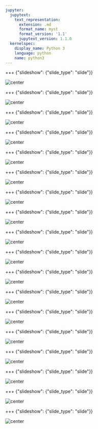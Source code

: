 ```yaml
---
jupyter:
  jupytext:
    text_representation:
      extension: .md
      format_name: myst
      format_version: '1.1'
      jupytext_version: 1.1.0
  kernelspec:
    display_name: Python 3
    language: python
    name: python3
---
```



+++ {"slideshow": {"slide_type": "slide"}}

![center](https://github.com/fawazsiddiqi/DataLifecycle/blob/master/images/slide_images/Slide1.png?raw=true)

+++ {"slideshow": {"slide_type": "slide"}}

![center](https://github.com/fawazsiddiqi/DataLifecycle/blob/master/images/slide_images/Slide2.png?raw=true)

+++ {"slideshow": {"slide_type": "slide"}}

![center](https://github.com/fawazsiddiqi/DataLifecycle/blob/master/images/slide_images/Slide3.png?raw=true)

+++ {"slideshow": {"slide_type": "slide"}}

![center](https://github.com/fawazsiddiqi/DataLifecycle/blob/master/images/slide_images/Slide4.png?raw=true)

+++ {"slideshow": {"slide_type": "slide"}}

![center](https://github.com/fawazsiddiqi/DataLifecycle/blob/master/images/slide_images/Slide5.png?raw=true)

+++ {"slideshow": {"slide_type": "slide"}}

![center](https://github.com/fawazsiddiqi/DataLifecycle/blob/master/images/slide_images/Slide6.png?raw=true)

+++ {"slideshow": {"slide_type": "slide"}}

![center](https://github.com/fawazsiddiqi/DataLifecycle/blob/master/images/slide_images/Slide7.png?raw=true)

+++ {"slideshow": {"slide_type": "slide"}}

![center](https://github.com/fawazsiddiqi/DataLifecycle/blob/master/images/slide_images/Slide8.png?raw=true)

+++ {"slideshow": {"slide_type": "slide"}}

![center](https://github.com/fawazsiddiqi/DataLifecycle/blob/master/images/slide_images/Slide9.png?raw=true)

+++ {"slideshow": {"slide_type": "slide"}}

![center](https://github.com/fawazsiddiqi/DataLifecycle/blob/master/images/slide_images/Slide10.png?raw=true)

+++ {"slideshow": {"slide_type": "slide"}}

![center](https://github.com/fawazsiddiqi/DataLifecycle/blob/master/images/slide_images/Slide11.png?raw=true)

+++ {"slideshow": {"slide_type": "slide"}}

![center](https://github.com/fawazsiddiqi/DataLifecycle/blob/master/images/slide_images/Slide12.png?raw=true)

+++ {"slideshow": {"slide_type": "slide"}}

![center](https://github.com/fawazsiddiqi/DataLifecycle/blob/master/images/slide_images/Slide13.png?raw=true)

+++ {"slideshow": {"slide_type": "slide"}}

![center](https://github.com/fawazsiddiqi/DataLifecycle/blob/master/images/slide_images/Slide14.png?raw=true)

+++ {"slideshow": {"slide_type": "slide"}}

![center](https://github.com/fawazsiddiqi/DataLifecycle/blob/master/images/slide_images/Slide15.png?raw=true)

+++ {"slideshow": {"slide_type": "slide"}}

![center](https://github.com/fawazsiddiqi/DataLifecycle/blob/master/images/slide_images/Slide16.png?raw=true)

+++ {"slideshow": {"slide_type": "slide"}}

![center](https://github.com/fawazsiddiqi/DataLifecycle/blob/master/images/slide_images/Slide17.png?raw=true)

+++ {"slideshow": {"slide_type": "slide"}}

![center](https://github.com/fawazsiddiqi/DataLifecycle/blob/master/images/slide_images/Slide18.png?raw=true)
